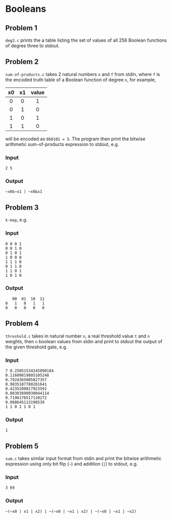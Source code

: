 # Booleans
## Problem 1
`deg3.c` prints the a table listing the set of values of all 256 Boolean
functions of degree three to stdout.

## Problem 2
`sum-of-products.c` takes 2 natural numbers `n` and `f` from stdin, where `f`
is the encoded truth table of a Boolean function of degree `n`, for example,

|   x0  |   x1  | value |
| :---: | :---: | :---: |
|   0   |   0   |   1   |
|   0   |   1   |   0   |
|   1   |   0   |   1   |
|   1   |   1   |   0   |

will be encoded as `0b0101 = 5`.  The program then print the bitwise arithmetic
sum-of-products expression to stdout, e.g.

### Input
    2 5

### Output
    ~x0&~x1 | ~x0&x1

## Problem 3
`k-map`, e.g.

### Input
    0 0 0 1
    0 0 1 0
    0 1 0 1
    1 0 0 0
    1 1 1 0
    0 1 1 0
    1 1 0 1
    1 0 1 0

### Output
       00  01  10  11
    0   1   0   1   1
    0   0   0   0   0

## Problem 4
`threshold.c` takes in natural number `n`, a real threshold value `t` and `n`
weights, then `n` boolean values from stdin and print to stdout the output of
the given threshold gate, e.g.

### Input
    7 0.25051534245890184
    0.11609819805105248
    0.7924365005827357
    0.9835187780201641
    0.4235209817923591
    0.08303890030044114
    0.7196176517110272
    0.988645113198539
    1 1 0 1 1 0 1

### Output
    1

## Problem 5
`sum.c` takes similar input format from stdin and print the bitwise arithmetic
expression using only bit flip (`~`) and addition (`|`) to stdout, e.g.

### Input
    3 69

### Output
    ~(~x0 | x1 | x2) | ~(~x0 | ~x1 | x2) | ~(~x0 | ~x1 | ~x2)
